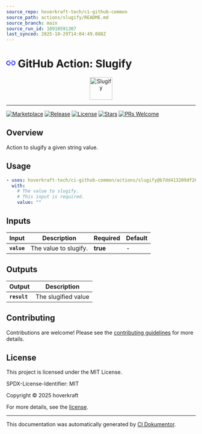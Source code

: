 ```yaml
---
source_repo: hoverkraft-tech/ci-github-common
source_path: actions/slugify/README.md
source_branch: main
source_run_id: 18910591307
last_synced: 2025-10-29T14:04:49.088Z
---
```


<!-- header:start -->

# ![Icon](data:image/svg+xml;base64,PHN2ZyB4bWxucz0iaHR0cDovL3d3dy53My5vcmcvMjAwMC9zdmciIHdpZHRoPSIyNCIgaGVpZ2h0PSIyNCIgdmlld0JveD0iMCAwIDI0IDI0IiBmaWxsPSJub25lIiBzdHJva2U9ImN1cnJlbnRDb2xvciIgc3Ryb2tlLXdpZHRoPSIyIiBzdHJva2UtbGluZWNhcD0icm91bmQiIHN0cm9rZS1saW5lam9pbj0icm91bmQiIGNsYXNzPSJmZWF0aGVyIGZlYXRoZXItbGluay0yIiBjb2xvcj0iYmx1ZSI+PHBhdGggZD0iTTE1IDdoM2E1IDUgMCAwIDEgNSA1IDUgNSAwIDAgMS01IDVoLTNtLTYgMEg2YTUgNSAwIDAgMS01LTUgNSA1IDAgMCAxIDUtNWgzIj48L3BhdGg+PGxpbmUgeDE9IjgiIHkxPSIxMiIgeDI9IjE2IiB5Mj0iMTIiPjwvbGluZT48L3N2Zz4=) GitHub Action: Slugify

<div align="center">
  <img src="../../.github/logo.svg" width="60px" align="center" alt="Slugify" />
</div>

---

<!-- header:end -->

<!-- badges:start -->

[![Marketplace](https://img.shields.io/badge/Marketplace-slugify-blue?logo=github-actions)](https://github.com/marketplace/actions/slugify)
[![Release](https://img.shields.io/github/v/release/hoverkraft-tech/ci-github-common)](https://github.com/hoverkraft-tech/ci-github-common/releases)
[![License](https://img.shields.io/github/license/hoverkraft-tech/ci-github-common)](http://choosealicense.com/licenses/mit/)
[![Stars](https://img.shields.io/github/stars/hoverkraft-tech/ci-github-common?style=social)](https://img.shields.io/github/stars/hoverkraft-tech/ci-github-common?style=social)
[![PRs Welcome](https://img.shields.io/badge/PRs-welcome-brightgreen.svg)](https://github.com/hoverkraft-tech/ci-github-common/blob/main/CONTRIBUTING.md)

<!-- badges:end -->

<!-- overview:start -->

## Overview

Action to slugify a given string value.

<!-- overview:end -->

<!-- usage:start -->

## Usage

```yaml
- uses: hoverkraft-tech/ci-github-common/actions/slugify@b7dd413209df265bef8d7eb0efb117eaabc684c4 # 0.27.0
  with:
    # The value to slugify.
    # This input is required.
    value: ""
```

<!-- usage:end -->

<!-- inputs:start -->

## Inputs

| **Input**   | **Description**       | **Required** | **Default** |
| ----------- | --------------------- | ------------ | ----------- |
| **`value`** | The value to slugify. | **true**     | -           |

<!-- inputs:end -->

<!-- secrets:start -->
<!-- secrets:end -->

<!-- outputs:start -->

## Outputs

| **Output**   | **Description**     |
| ------------ | ------------------- |
| **`result`** | The slugified value |

<!-- outputs:end -->

<!-- examples:start -->
<!-- examples:end -->

<!--
// jscpd:ignore-start
-->

<!-- contributing:start -->

## Contributing

Contributions are welcome! Please see the [contributing guidelines](https://github.com/hoverkraft-tech/ci-github-common/blob/main/CONTRIBUTING.md) for more details.

<!-- contributing:end -->

<!-- security:start -->
<!-- security:end -->

<!-- license:start -->

## License

This project is licensed under the MIT License.

SPDX-License-Identifier: MIT

Copyright © 2025 hoverkraft

For more details, see the [license](http://choosealicense.com/licenses/mit/).

<!-- license:end -->

<!-- generated:start -->

---

This documentation was automatically generated by [CI Dokumentor](https://github.com/hoverkraft-tech/ci-dokumentor).

<!-- generated:end -->

<!--
// jscpd:ignore-end
-->
